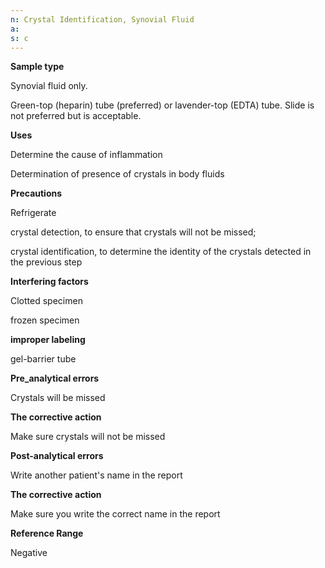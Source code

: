 ```yaml
---
n: Crystal Identification, Synovial Fluid
a: 
s: c
---
```


__Sample type__ 

Synovial fluid only.

Green-top (heparin) tube (preferred) or lavender-top (EDTA) tube. Slide is not preferred but is acceptable.

__Uses__

Determine the cause of inflammation

Determination of presence of crystals in body fluids

__Precautions__

Refrigerate

crystal detection, to ensure that crystals will not be missed;

crystal identification, to determine the identity of the crystals detected in the previous step

__Interfering factors__

Clotted specimen

frozen specimen

__improper labeling__

 gel-barrier tube  

__Pre_analytical errors__

Crystals will be missed 

__The corrective action__ 

Make sure crystals will not be missed 

 __Post-analytical errors__

Write another patient's name in the report

__The corrective action__

Make sure you write the correct name in the report

__Reference Range__

Negative